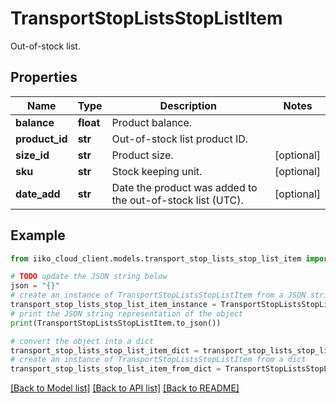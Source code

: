 # TransportStopListsStopListItem

Out-of-stock list.

## Properties

Name | Type | Description | Notes
------------ | ------------- | ------------- | -------------
**balance** | **float** | Product balance. | 
**product_id** | **str** | Out-of-stock list product ID. | 
**size_id** | **str** | Product size. | [optional] 
**sku** | **str** | Stock keeping unit. | [optional] 
**date_add** | **str** | Date the product was added to the out-of-stock list (UTC). | [optional] 

## Example

```python
from iiko_cloud_client.models.transport_stop_lists_stop_list_item import TransportStopListsStopListItem

# TODO update the JSON string below
json = "{}"
# create an instance of TransportStopListsStopListItem from a JSON string
transport_stop_lists_stop_list_item_instance = TransportStopListsStopListItem.from_json(json)
# print the JSON string representation of the object
print(TransportStopListsStopListItem.to_json())

# convert the object into a dict
transport_stop_lists_stop_list_item_dict = transport_stop_lists_stop_list_item_instance.to_dict()
# create an instance of TransportStopListsStopListItem from a dict
transport_stop_lists_stop_list_item_from_dict = TransportStopListsStopListItem.from_dict(transport_stop_lists_stop_list_item_dict)
```
[[Back to Model list]](../README.md#documentation-for-models) [[Back to API list]](../README.md#documentation-for-api-endpoints) [[Back to README]](../README.md)



